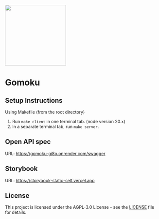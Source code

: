 <img src="https://avatars.githubusercontent.com/u/123968089?s=400&u=26b1b8e1c6a7852376a21fd0af32d71c6fd13fda&v=4" width="200">

# Gomoku

## Setup Instructions

Using Makefile (from the root directory)

1. Run `make client` in one terminal tab. (node version 20.x)
2. In a separate terminal tab, run `make server`.

## Open API spec

URL: https://gomoku-gi8o.onrender.com/swagger

## Storybook

URL: https://storybook-static-self.vercel.app

## License
This project is licensed under the AGPL-3.0 License - see the [LICENSE](./LICENSE) file for details.

